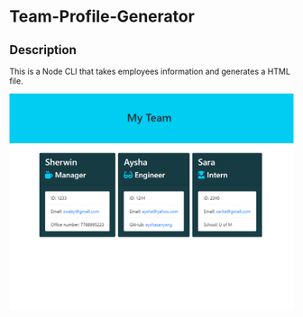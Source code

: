 # Team-Profile-Generator

## Description 
This is a Node CLI that takes employees information and generates a HTML file.

![Profile Generator](./images/profile_generator.PNG)